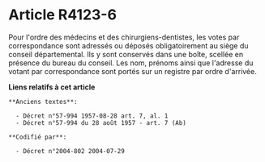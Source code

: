 # Article R4123-6

Pour l'ordre des médecins et des chirurgiens-dentistes, les votes par correspondance sont adressés ou déposés obligatoirement
au siège du conseil départemental. Ils y sont conservés dans une boîte, scellée en présence du bureau du conseil. Les nom,
prénoms ainsi que l'adresse du votant par correspondance sont portés sur un registre par ordre d'arrivée.

**Liens relatifs à cet article**

	**Anciens textes**:

	  - Décret n°57-994 1957-08-28 art. 7, al. 1
	  - Décret n°57-994 du 28 août 1957 - art. 7 (Ab)

	**Codifié par**:

	  - Décret n°2004-802 2004-07-29
